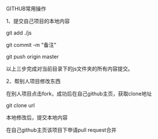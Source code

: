 GITHUB常用操作

1、提交自己项目的本地内容

git add ./js

git commit -m "备注"

git push origin master

以上三步完成对当前目录下的js文件夹的所有内容提交。

2、帮别人项目修改东西

在别人项目点击fork，成功后在自己github主页，获取clone地址

git clone url

本地修改后，提交本地内容

在自己github主页该项目下申请pull request合并

